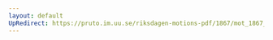 ```yaml
---
layout: default
UpRedirect: https://pruto.im.uu.se/riksdagen-motions-pdf/1867/mot_1867__ak__4.pdf
---
```

